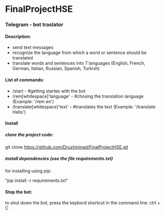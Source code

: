 # FinalProjectHSE

### **Telegram - bot traslator**

#### Description:
* send text messages
* recognize the language from which a word or sentence should be translated
* translate words and sentences into 7 languages (English, French, German, Italian, Russian, Spanish, Turkish)

#### List of commands:
* /start - #getting startes with the bot 
* /rem[whitespace]'language' - #chosing the translation language (Example: '/rem en')
* /translate[whitespace]'text' - #translates the text (Example: '/translate Hello')

#### Install
##### clone the project code:

git clone https://github.com/Druzhininad/FinalProjectHSE.git

##### install dependencies (use the file requirements.txt)

for installing using pip:

“pip install -r requirements.txt”

#### Stop the bot:

to shut down the bot, press the keybord shortcut in the command line: ctrl + C
